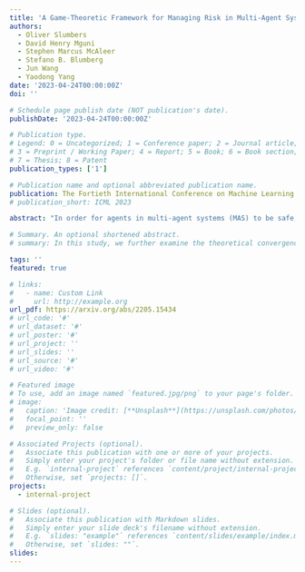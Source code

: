 ```yaml
---
title: 'A Game-Theoretic Framework for Managing Risk in Multi-Agent Systems'
authors:
  - Oliver Slumbers
  - David Henry Mguni
  - Stephen Marcus McAleer
  - Stefano B. Blumberg
  - Jun Wang
  - Yaodong Yang
date: '2023-04-24T00:00:00Z'
doi: ''

# Schedule page publish date (NOT publication's date).
publishDate: '2023-04-24T00:00:00Z'

# Publication type.
# Legend: 0 = Uncategorized; 1 = Conference paper; 2 = Journal article;
# 3 = Preprint / Working Paper; 4 = Report; 5 = Book; 6 = Book section;
# 7 = Thesis; 8 = Patent
publication_types: ['1']

# Publication name and optional abbreviated publication name.
publication: The Fortieth International Conference on Machine Learning (ICML 2023)
# publication_short: ICML 2023

abstract: "In order for agents in multi-agent systems (MAS) to be safe, they need to take into account the risks posed by the actions of other agents. However, the dominant paradigm in game theory (GT) assumes that agents are not affected by risk from other agents and only strive to maximise their expected utility. For example, in hybrid human-AI driving systems, it is necessary to limit large deviations in reward resulting from car crashes. Although there are equilibrium concepts in game theory that take into account risk aversion, they either assume that agents are risk-neutral with respect to the uncertainty caused by the actions of other agents, or they are not guaranteed to exist. We introduce a new GT-based Risk-Averse Equilibrium (RAE) that always produces a solution that minimises the potential variance in reward accounting for the strategy of other agents. Theoretically and empirically, we show RAE shares many properties with a Nash Equilibrium (NE), establishing convergence properties and generalising to risk-dominant NE in certain cases. To tackle large-scale problems, we extend RAE to the PSRO multi-agent reinforcement learning (MARL) framework. We empirically demonstrate the minimum reward variance benefits of RAE in matrix games with high-risk outcomes. Results on MARL experiments show RAE generalises to risk-dominant NE in a trust dilemma game and that it reduces instances of crashing by 7x in an autonomous driving setting versus the best performing baseline."

# Summary. An optional shortened abstract.
# summary: In this study, we further examine the theoretical convergence rate and sample complexity of such regret minimization-based double oracle methods, utilizing a unified framework called RegretMinimizing Double Oracle.

tags: ''
featured: true

# links:
#   - name: Custom Link
#     url: http://example.org
url_pdf: https://arxiv.org/abs/2205.15434
# url_code: '#'
# url_dataset: '#'
# url_poster: '#'
# url_project: ''
# url_slides: ''
# url_source: '#'
# url_video: '#'

# Featured image
# To use, add an image named `featured.jpg/png` to your page's folder.
# image:
#   caption: 'Image credit: [**Unsplash**](https://unsplash.com/photos/pLCdAaMFLTE)'
#   focal_point: ''
#   preview_only: false

# Associated Projects (optional).
#   Associate this publication with one or more of your projects.
#   Simply enter your project's folder or file name without extension.
#   E.g. `internal-project` references `content/project/internal-project/index.md`.
#   Otherwise, set `projects: []`.
projects:
  - internal-project

# Slides (optional).
#   Associate this publication with Markdown slides.
#   Simply enter your slide deck's filename without extension.
#   E.g. `slides: "example"` references `content/slides/example/index.md`.
#   Otherwise, set `slides: ""`.
slides:
---
```

